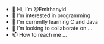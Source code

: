 - 👋 Hi, I’m @Emirhanyld
- 👀 I’m interested in programming
- 🌱 I’m currently learning C and Java
- 💞️ I’m looking to collaborate on ...
- 📫 How to reach me ...

<!---
Emirhanyld/Emirhanyld is a ✨ special ✨ repository because its `README.md` (this file) appears on your GitHub profile.
You can click the Preview link to take a look at your changes.
--->
